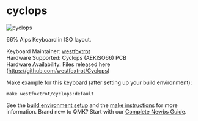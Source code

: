 # cyclops

![cyclops](https://github.com/westfoxtrot/Cyclops)

66% Alps Keyboard in ISO layout.

 Keyboard Maintainer: [westfoxtrot](https://github.com/westfoxtrot)  
 Hardware Supported: Cyclops (AEKISO66) PCB  
 Hardware Availability: Files released here (https://github.com/westfoxtrot/Cyclops)  

Make example for this keyboard (after setting up your build environment):

    make westfoxtrot/cyclops:default

See the [build environment setup](https://docs.qmk.fm/#/getting_started_build_tools) and the [make instructions](https://docs.qmk.fm/#/getting_started_make_guide) for more information. Brand new to QMK? Start with our [Complete Newbs Guide](https://docs.qmk.fm/#/newbs).
